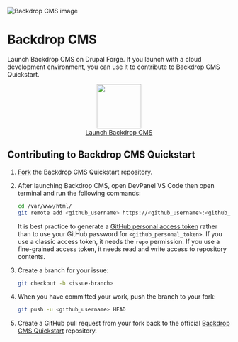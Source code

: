 ![Backdrop CMS image](https://www.drupalforge.org/sites/default/files/styles/large/public/2024-06/thumbnail.jpg.webp)

# Backdrop CMS
Launch Backdrop CMS on Drupal Forge. If you launch with a cloud development environment, you can use it to contribute to Backdrop CMS Quickstart.

<div align="center">
   <a href="https://www.drupalforge.org/template/backdrop-cms">
      <figure>
         <img src="https://github.com/user-attachments/assets/69745ec7-d9a6-498f-9f47-8b60795195bb" height="100px" />
         <br />
         <figcaption>Launch Backdrop CMS</figcaption>
      </figure>
   </a>
</div>

## Contributing to Backdrop CMS Quickstart

1. [Fork](https://github.com/devpanel-demo/backdrop-cms-quickstart) the
Backdrop CMS Quickstart repository.

2. After launching Backdrop CMS, open DevPanel VS Code then open terminal and
   run the following commands:
   ```bash
   cd /var/www/html/
   git remote add <github_username> https://<github_username>:<github_personal_token>@github.com/<github_username>/<github_repo>
   ```
   It is best practice to generate a [GitHub personal access token](https://github.com/settings/tokens) rather than to use your GitHub password for `<github_personal_token>`. If you use a classic access token, it needs the `repo` permission. If you use a fine-grained access token, it needs read and write access to repository contents.

3. Create a branch for your issue:
   ```bash
   git checkout -b <issue-branch>
   ```

4. When you have committed your work, push the branch to your fork:
   ```bash
   git push -u <github_username> HEAD
   ```

5. Create a GitHub pull request from your fork back to the official [Backdrop CMS Quickstart](https://github.com/devpanel-demo/backdrop-cms-quickstart) repository.
